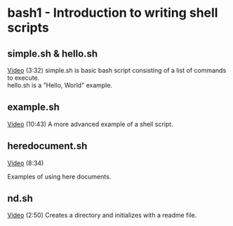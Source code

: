 # bash1 - Introduction to writing shell scripts

## simple.sh & hello.sh

[Video](https://youtu.be/LYT6Cd6GFEA) (3:32)
simple.sh is basic bash script consisting of a list of commands to execute.  
hello.sh is a "Hello, World" example.

## example.sh

[Video](https://youtu.be/ZiVIlrvQIqQ) (10:43)
A more advanced example of a shell script.

## heredocument.sh

[Video](https://youtu.be/Qv3DIv3WqaY) (8:34)

Examples of using here documents.  

## nd.sh

[Video](https://youtu.be/gEIkJk_Jk48) (2:50)
Creates a directory and initializes with a readme file.
